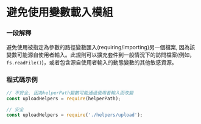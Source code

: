 # 避免使用變數載入模組

### 一段解釋

避免使用被指定為參數的路徑變數匯入(requiring/importing)另一個檔案, 因為該變數可能源自使用者輸入。此規則可以擴充套件到一般情況下的訪問檔案(例如，`fs.readFile()`)，或者包含源自使用者輸入的動態變數的其他敏感資源。

### 程式碼示例

```javascript
// 不安全, 因為helperPath變數可能通過使用者輸入而改變
const uploadHelpers = require(helperPath);

// 安全
const uploadHelpers = require('./helpers/upload');
```
